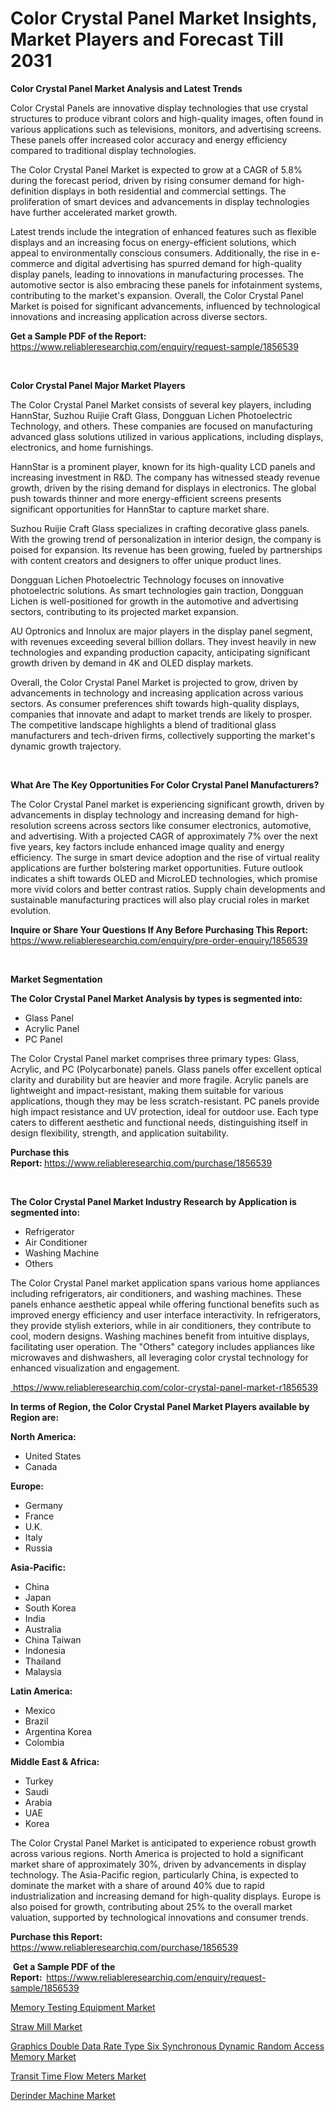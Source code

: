<p><h1>Color Crystal Panel Market Insights, Market Players and Forecast Till 2031</h1></p><p><strong>Color Crystal Panel Market Analysis and Latest Trends</strong></p>
<p><p>Color Crystal Panels are innovative display technologies that use crystal structures to produce vibrant colors and high-quality images, often found in various applications such as televisions, monitors, and advertising screens. These panels offer increased color accuracy and energy efficiency compared to traditional display technologies.</p><p>The Color Crystal Panel Market is expected to grow at a CAGR of 5.8% during the forecast period, driven by rising consumer demand for high-definition displays in both residential and commercial settings. The proliferation of smart devices and advancements in display technologies have further accelerated market growth. </p><p>Latest trends include the integration of enhanced features such as flexible displays and an increasing focus on energy-efficient solutions, which appeal to environmentally conscious consumers. Additionally, the rise in e-commerce and digital advertising has spurred demand for high-quality display panels, leading to innovations in manufacturing processes. The automotive sector is also embracing these panels for infotainment systems, contributing to the market's expansion. Overall, the Color Crystal Panel Market is poised for significant advancements, influenced by technological innovations and increasing application across diverse sectors.</p></p>
<p><strong>Get a Sample PDF of the Report:&nbsp;</strong> <a href="https://www.reliableresearchiq.com/enquiry/request-sample/1856539?utm_campaign=104&utm_medium=2&utm_source=Github&utm_content=ia&utm_term=20102024&utm_id=color-crystal-panel">https://www.reliableresearchiq.com/enquiry/request-sample/1856539</a></p>
<p>&nbsp;</p>
<p><strong>Color Crystal Panel Major Market Players</strong></p>
<p><p>The Color Crystal Panel Market consists of several key players, including HannStar, Suzhou Ruijie Craft Glass, Dongguan Lichen Photoelectric Technology, and others. These companies are focused on manufacturing advanced glass solutions utilized in various applications, including displays, electronics, and home furnishings.</p><p>HannStar is a prominent player, known for its high-quality LCD panels and increasing investment in R&D. The company has witnessed steady revenue growth, driven by the rising demand for displays in electronics. The global push towards thinner and more energy-efficient screens presents significant opportunities for HannStar to capture market share.</p><p>Suzhou Ruijie Craft Glass specializes in crafting decorative glass panels. With the growing trend of personalization in interior design, the company is poised for expansion. Its revenue has been growing, fueled by partnerships with content creators and designers to offer unique product lines.</p><p>Dongguan Lichen Photoelectric Technology focuses on innovative photoelectric solutions. As smart technologies gain traction, Dongguan Lichen is well-positioned for growth in the automotive and advertising sectors, contributing to its projected market expansion.</p><p>AU Optronics and Innolux are major players in the display panel segment, with revenues exceeding several billion dollars. They invest heavily in new technologies and expanding production capacity, anticipating significant growth driven by demand in 4K and OLED display markets.</p><p>Overall, the Color Crystal Panel Market is projected to grow, driven by advancements in technology and increasing application across various sectors. As consumer preferences shift towards high-quality displays, companies that innovate and adapt to market trends are likely to prosper. The competitive landscape highlights a blend of traditional glass manufacturers and tech-driven firms, collectively supporting the market's dynamic growth trajectory.</p></p>
<p>&nbsp;</p>
<p><strong>What Are The Key Opportunities For Color Crystal Panel Manufacturers?</strong></p>
<p><p>The Color Crystal Panel market is experiencing significant growth, driven by advancements in display technology and increasing demand for high-resolution screens across sectors like consumer electronics, automotive, and advertising. With a projected CAGR of approximately 7% over the next five years, key factors include enhanced image quality and energy efficiency. The surge in smart device adoption and the rise of virtual reality applications are further bolstering market opportunities. Future outlook indicates a shift towards OLED and MicroLED technologies, which promise more vivid colors and better contrast ratios. Supply chain developments and sustainable manufacturing practices will also play crucial roles in market evolution.</p></p>
<p><strong>Inquire or Share Your Questions If Any Before Purchasing This Report:</strong> <a href="https://www.reliableresearchiq.com/enquiry/pre-order-enquiry/1856539?utm_campaign=104&utm_medium=2&utm_source=Github&utm_content=ia&utm_term=20102024&utm_id=color-crystal-panel">https://www.reliableresearchiq.com/enquiry/pre-order-enquiry/1856539</a></p>
<p>&nbsp;</p>
<p><strong>Market Segmentation</strong></p>
<p><strong>The Color Crystal Panel Market Analysis by types is segmented into:</strong></p>
<p><ul><li>Glass Panel</li><li>Acrylic Panel</li><li>PC Panel</li></ul></p>
<p><p>The Color Crystal Panel market comprises three primary types: Glass, Acrylic, and PC (Polycarbonate) panels. Glass panels offer excellent optical clarity and durability but are heavier and more fragile. Acrylic panels are lightweight and impact-resistant, making them suitable for various applications, though they may be less scratch-resistant. PC panels provide high impact resistance and UV protection, ideal for outdoor use. Each type caters to different aesthetic and functional needs, distinguishing itself in design flexibility, strength, and application suitability.</p></p>
<p><strong>Purchase this Report:&nbsp;</strong><a href="https://www.reliableresearchiq.com/purchase/1856539?utm_campaign=104&utm_medium=2&utm_source=Github&utm_content=ia&utm_term=20102024&utm_id=color-crystal-panel">https://www.reliableresearchiq.com/purchase/1856539</a></p>
<p>&nbsp;</p>
<p><strong>The Color Crystal Panel Market Industry Research by Application is segmented into:</strong></p>
<p><ul><li>Refrigerator</li><li>Air Conditioner</li><li>Washing Machine</li><li>Others</li></ul></p>
<p><p>The Color Crystal Panel market application spans various home appliances including refrigerators, air conditioners, and washing machines. These panels enhance aesthetic appeal while offering functional benefits such as improved energy efficiency and user interface interactivity. In refrigerators, they provide stylish exteriors, while in air conditioners, they contribute to cool, modern designs. Washing machines benefit from intuitive displays, facilitating user operation. The "Others" category includes appliances like microwaves and dishwashers, all leveraging color crystal technology for enhanced visualization and engagement.</p></p>
<p><a href="https://www.reliableresearchiq.com/color-crystal-panel-market-r1856539?utm_campaign=104&utm_medium=2&utm_source=Github&utm_content=ia&utm_term=20102024&utm_id=color-crystal-panel">&nbsp;https://www.reliableresearchiq.com/color-crystal-panel-market-r1856539</a></p>
<p><strong>In terms of Region, the Color Crystal Panel Market Players available by Region are:</strong></p>
<p>
    <p> <strong> North America: </strong>
        <ul>
            <li>United States</li>
            <li>Canada</li>
        </ul>
        </p> 
    <p> <strong> Europe: </strong>
        <ul>
            <li>Germany</li>
            <li>France</li>
            <li>U.K.</li>
            <li>Italy</li>
            <li>Russia</li>
        </ul>
        </p> 
    <p> <strong> Asia-Pacific: </strong>
        <ul>
            <li>China</li>
            <li>Japan</li>
            <li>South Korea</li>
            <li>India</li>
            <li>Australia</li>
            <li>China Taiwan</li>
            <li>Indonesia</li>
            <li>Thailand</li>
            <li>Malaysia</li>
        </ul>
        </p> 
    <p> <strong> Latin America: </strong>
        <ul>
            <li>Mexico</li>
            <li>Brazil</li>
            <li>Argentina Korea</li>
            <li>Colombia</li>
        </ul>
        </p> 
    <p> <strong> Middle East & Africa: </strong>
        <ul>
            <li>Turkey</li>
            <li>Saudi</li>
            <li>Arabia</li>
            <li>UAE</li>
            <li>Korea</li>
        </ul>
    </p>
    </p>
<p><p>The Color Crystal Panel Market is anticipated to experience robust growth across various regions. North America is projected to hold a significant market share of approximately 30%, driven by advancements in display technology. The Asia-Pacific region, particularly China, is expected to dominate the market with a share of around 40% due to rapid industrialization and increasing demand for high-quality displays. Europe is also poised for growth, contributing about 25% to the overall market valuation, supported by technological innovations and consumer trends.</p></p>
<p><strong>Purchase this Report: </strong><a href="https://www.reliableresearchiq.com/purchase/1856539?utm_campaign=104&utm_medium=2&utm_source=Github&utm_content=ia&utm_term=20102024&utm_id=color-crystal-panel">https://www.reliableresearchiq.com/purchase/1856539</a></p>
<p>&nbsp;<strong>Get a Sample PDF of the Report:&nbsp;&nbsp;</strong><a href="https://www.reliableresearchiq.com/enquiry/request-sample/1856539?utm_campaign=104&utm_medium=2&utm_source=Github&utm_content=ia&utm_term=20102024&utm_id=color-crystal-panel">https://www.reliableresearchiq.com/enquiry/request-sample/1856539</a></p>
<p><strong></strong></p>
<p><p><a href="https://www.linkedin.com/pulse/unveiling-market-trends-global-memory-testing-equipment-growth-wrx0c?utm_campaign=104&utm_medium=2&utm_source=Github&utm_content=ia&utm_term=20102024&utm_id=color-crystal-panel">Memory Testing Equipment Market</a></p><p><a href="https://issuu.com/reportprime-2/docs/straw-mill-market-size-2030.pptx_25307d20467b91?utm_campaign=104&utm_medium=2&utm_source=Github&utm_content=ia&utm_term=20102024&utm_id=color-crystal-panel">Straw Mill Market</a></p><p><a href="https://github.com/halkoitweden3/Market-Research-Report-List-1/blob/main/graphics-double-data-rate-type-six-synchronous-dynamic-random-access-memory-market.md?utm_campaign=104&utm_medium=2&utm_source=Github&utm_content=ia&utm_term=20102024&utm_id=color-crystal-panel">Graphics Double Data Rate Type Six Synchronous Dynamic Random Access Memory Market</a></p><p><a href="https://www.linkedin.com/pulse/transit-time-flow-meters-market-size-growth-trends-statistics-dsmfc?utm_campaign=104&utm_medium=2&utm_source=Github&utm_content=ia&utm_term=20102024&utm_id=color-crystal-panel">Transit Time Flow Meters Market</a></p><p><a href="https://issuu.com/reportprime-2/docs/derinder-machine-market-size-2030.p_2ae49990f66494?utm_campaign=104&utm_medium=2&utm_source=Github&utm_content=ia&utm_term=20102024&utm_id=color-crystal-panel">Derinder Machine Market</a></p></p>